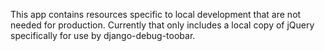 This app contains resources specific to local development that are not needed
for production. Currently that only includes a local copy of jQuery
specifically for use by django-debug-toobar.

